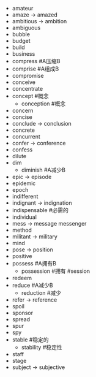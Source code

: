 * amateur
* amaze      -> amazed
* ambitious  -> ambition
* ambiguous
* bubble
* budget
* build
* business
* compress #A压缩B
* comprise #A组成B
* compromise
* conceive
* concentrate
* concept #概念
	* conception #概念
* concern
* concise
* conclude   -> conclusion
* concrete
* concurrent
* confer     -> conference
* confess
* dilute
* dim
	* diminish #A减少B
* epic       -> episode
* epidemic
* epoch
* indifferent
* indignant  -> indignation
* indispensable #必需的
* individual
* mess       -> message messenger
* method
* militant   -> military
* mind
* pose       -> position
* positive
* possess #A拥有B
	* possession #拥有 #session
* redeem
* reduce #A减少B
	* reduction #减少
* refer      -> reference
* spoil
* sponsor
* spread
* spur
* spy
* stable #稳定的
	* stability #稳定性
* staff
* stage
* subject    -> subjective